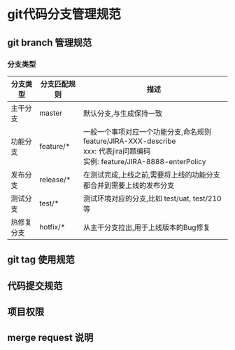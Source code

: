 # git代码分支管理规范

## git branch 管理规范

### 分支类型

| 分支类型   | 分支匹配规则 | 描述                                                         |
| ---------- | ------------ | ------------------------------------------------------------ |
| 主干分支   | master       | 默认分支,与生成保持一致                                      |
| 功能分支   | feature/*    | 一般一个事项对应一个功能分支,命名规则 feature/JIRA-XXX-describe<br />xxx: 代表jira问题编码<br />实例: feature/JIRA-8888-enterPolicy |
| 发布分支   | release/*    | 在测试完成,上线之前,需要将上线的功能分支都合并到需要上线的发布分支 |
| 测试分支   | test/*       | 测试环境对应的分支,比如 test/uat, test/210等                 |
| 热修复分支 | hotfix/*     | 从主干分支拉出,用于上线版本的Bug修复                         |



## git tag 使用规范



## 代码提交规范



## 项目权限



## merge request 说明

